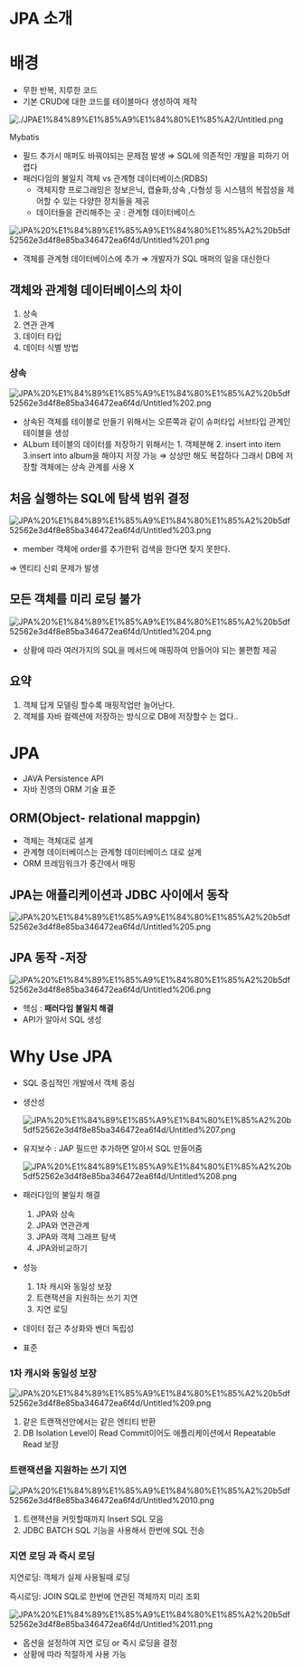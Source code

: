 # JPA 소개

# 배경

- 무한 반복, 지루한 코드
- 기본 CRUD에 대한 코드를 테이블마다 생성하여 제작

![./JPAE1%84%89%E1%85%A9%E1%84%80%E1%85%A2/Untitled.png](./JPAE1%84%89%E1%85%A9%E1%84%80%E1%85%A2/Untitled.png)

Mybatis

- 필드 추가시 매퍼도 바꿔야되는 문제점 발생 ⇒ SQL에 의존적인 개발을 피하기 어렵다
- 패러다임의 불일치 객체 vs 관계형 데이터베이스(RDBS)
    - 객체지향 프로그래밍은 정보은닉, 캡슐화,상속 ,다형성 등 시스템의 복잡성을 제어할 수 있는 다양한 장치들을 제공
    - 데이터들을 관리해주는 곳 : 관계형 데이터베이스

![JPA%20%E1%84%89%E1%85%A9%E1%84%80%E1%85%A2%20b5df52562e3d4f8e85ba346472ea6f4d/Untitled%201.png](JPA%20%E1%84%89%E1%85%A9%E1%84%80%E1%85%A2%20b5df52562e3d4f8e85ba346472ea6f4d/Untitled%201.png)

- 객체를 관계형 데이터베이스에 추가 ⇒ 개발자가 SQL 매퍼의 일을 대신한다

## 객체와 관계형 데이터베이스의 차이

1. 상속
2. 연관 관계
3. 데이터 타입
4. 데이터 식별 방법

### 상속

![JPA%20%E1%84%89%E1%85%A9%E1%84%80%E1%85%A2%20b5df52562e3d4f8e85ba346472ea6f4d/Untitled%202.png](JPA%20%E1%84%89%E1%85%A9%E1%84%80%E1%85%A2%20b5df52562e3d4f8e85ba346472ea6f4d/Untitled%202.png)

- 상속된 객체를 테이블로 만들기 위해서는 오른쪽과 같이 슈퍼타입 서브타입 관계인 테이블을 생성
- ALbum 테이블의 데이터를 저장하기 위해서는 1. 객체분해 2. insert into item 3.insert into album을 해야지 저장 가능 ⇒ 상상만 해도 복잡하다 그래서 DB에 저장할 객체에는 상속 관계를 사용 X

## 처음 실행하는 SQL에 탐색 범위 결정

![JPA%20%E1%84%89%E1%85%A9%E1%84%80%E1%85%A2%20b5df52562e3d4f8e85ba346472ea6f4d/Untitled%203.png](JPA%20%E1%84%89%E1%85%A9%E1%84%80%E1%85%A2%20b5df52562e3d4f8e85ba346472ea6f4d/Untitled%203.png)

- member 객체에 order를 추가한뒤 검색을 한다면 찾지 못한다.

⇒ 엔티티 신뢰 문제가 발생

## 모든 객체를 미리 로딩 불가

![JPA%20%E1%84%89%E1%85%A9%E1%84%80%E1%85%A2%20b5df52562e3d4f8e85ba346472ea6f4d/Untitled%204.png](JPA%20%E1%84%89%E1%85%A9%E1%84%80%E1%85%A2%20b5df52562e3d4f8e85ba346472ea6f4d/Untitled%204.png)

- 상황에 따라 여러가지의 SQL을 메서드에 매핑하여 만들어야 되는 불편함 제공

## 요약

1. 객체 답게 모델링 할수록 매핑작업만 늘어난다.
2. 객체를 자바 컬렉션에 저장하는 방식으로 DB에 저장할수 는 없다..

# JPA

- JAVA Persistence API
- 자바 진영의 ORM 기술 표준

## ORM(Object- relational mappgin)

- 객체는 객체대로 설계
- 관계형 데이터베이스는 관계형 데이터베이스 대로 설계
- ORM 프레임워크가 중간에서 매핑

## JPA는 애플리케이션과 JDBC 사이에서 동작

![JPA%20%E1%84%89%E1%85%A9%E1%84%80%E1%85%A2%20b5df52562e3d4f8e85ba346472ea6f4d/Untitled%205.png](JPA%20%E1%84%89%E1%85%A9%E1%84%80%E1%85%A2%20b5df52562e3d4f8e85ba346472ea6f4d/Untitled%205.png)

## JPA 동작 -저장

![JPA%20%E1%84%89%E1%85%A9%E1%84%80%E1%85%A2%20b5df52562e3d4f8e85ba346472ea6f4d/Untitled%206.png](JPA%20%E1%84%89%E1%85%A9%E1%84%80%E1%85%A2%20b5df52562e3d4f8e85ba346472ea6f4d/Untitled%206.png)

- 핵심 : **패러다임 불일치 해결**
- API가 알아서 SQL 생성

# Why Use JPA

- SQL 중심적인 개발에서 객체 중심
- 생산성

    ![JPA%20%E1%84%89%E1%85%A9%E1%84%80%E1%85%A2%20b5df52562e3d4f8e85ba346472ea6f4d/Untitled%207.png](JPA%20%E1%84%89%E1%85%A9%E1%84%80%E1%85%A2%20b5df52562e3d4f8e85ba346472ea6f4d/Untitled%207.png)

- 유지보수 : JAP 필드만 추가하면 알아서 SQL 만들어줌

    ![JPA%20%E1%84%89%E1%85%A9%E1%84%80%E1%85%A2%20b5df52562e3d4f8e85ba346472ea6f4d/Untitled%208.png](JPA%20%E1%84%89%E1%85%A9%E1%84%80%E1%85%A2%20b5df52562e3d4f8e85ba346472ea6f4d/Untitled%208.png)

- 패러다임의 불일치 해결
    1. JPA와 상속
    2. JPA와 연관관계
    3. JPA와 객체 그래프 탐색
    4. JPA와비교하기
- 성능
    1. 1차 캐시와 동일성 보장
    2. 트랜잭션을 지원하는 쓰기 지연
    3. 지연 로딩
- 데이터 접근 추상화와 벤더 독립성
- 표준

### 1차 캐시와 동일성 보장

![JPA%20%E1%84%89%E1%85%A9%E1%84%80%E1%85%A2%20b5df52562e3d4f8e85ba346472ea6f4d/Untitled%209.png](JPA%20%E1%84%89%E1%85%A9%E1%84%80%E1%85%A2%20b5df52562e3d4f8e85ba346472ea6f4d/Untitled%209.png)

1. 같은 트랜잭션안에서는 같은 엔티티 반환
2. DB Isolation Level이 Read Commit이어도 애플리케이션에서 Repeatable Read 보장

### 트랜잭션을 지원하는 쓰기 지연

![JPA%20%E1%84%89%E1%85%A9%E1%84%80%E1%85%A2%20b5df52562e3d4f8e85ba346472ea6f4d/Untitled%2010.png](JPA%20%E1%84%89%E1%85%A9%E1%84%80%E1%85%A2%20b5df52562e3d4f8e85ba346472ea6f4d/Untitled%2010.png)

1. 트랜잭션을 커밋할때까지 Insert SQL 모음
2. JDBC BATCH SQL 기능을 사용해서 한번에 SQL 전송

### 지연 로딩 과 즉시 로딩

지연로딩: 객체가 실제 사용될때 로딩

즉시로딩: JOIN SQL로 한번에 연관된 객체까지 미리 조회

![JPA%20%E1%84%89%E1%85%A9%E1%84%80%E1%85%A2%20b5df52562e3d4f8e85ba346472ea6f4d/Untitled%2011.png](JPA%20%E1%84%89%E1%85%A9%E1%84%80%E1%85%A2%20b5df52562e3d4f8e85ba346472ea6f4d/Untitled%2011.png)

- 옵션을 설정하여 지연 로딩 or 즉시 로딩을 결정
- 상황에 따라 적절하게 사용 가능
